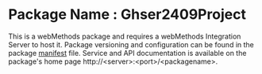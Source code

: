 # Package Name : Ghser2409Project
This is a webMethods package and requires a webMethods Integration Server to host it. Package versioning and configuration can be found in the package [manifest](./Ghser2409Project/manifest.v3) file. Service and API documentation is available on the package's home page http://&lt;server&gt;:&lt;port&gt;/&lt;packagename>.